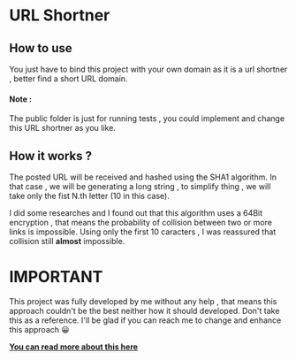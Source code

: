 # URL Shortner
## How to use 
You just have to bind this project with your own domain as it is a url shortner , better find a short URL domain.

#### Note :
The public folder is just for running tests , you could implement and change this URL shortner as you like.

## How it works ?
The posted URL will be received and hashed using the SHA1 algorithm. In that case , we will be generating a long string , to simplify thing , we will take only the fist N.th letter (10 in this case).

I did some researches and I found out that this algorithm uses a 64Bit encryption , that means the probability of collision between two or more links is impossible. Using only the first 10 caracters , I was reassured that collision still **almost** impossible. 

# IMPORTANT 
This project was fully developed by me without any help , that means this approach couldn't be the best neither how it should developed. Don't take this as a reference.
I'll be glad if you can reach me to change and enhance this approach 😀

[**You can read more about this here**](https://stackoverflow.com/questions/51005488/how-to-use-cryptojs-in-javascript)
